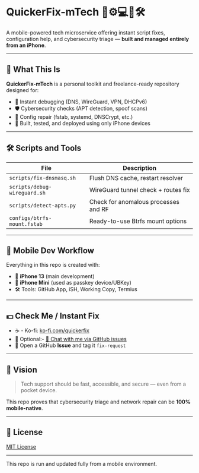 
# QuickerFix-mTech 💸⚙️💻💸🛠️

A mobile-powered tech microservice offering instant script fixes, configuration help, and cybersecurity triage — **built and managed entirely from an iPhone**.

---

## 🧩 What This Is

**QuickerFix-mTech** is a personal toolkit and freelance-ready repository designed for:

- 🔧 Instant debugging (DNS, WireGuard, VPN, DHCPv6)
- 🛡️ Cybersecurity checks (APT detection, spoof scans)
- 🧰 Config repair (fstab, systemd, DNSCrypt, etc.)
- 📲 Built, tested, and deployed using only iPhone devices

---

## 🛠️ Scripts and Tools

| File                     | Description                             |
|--------------------------|-----------------------------------------|
| `scripts/fix-dnsmasq.sh` | Flush DNS cache, restart resolver       |
| `scripts/debug-wireguard.sh` | WireGuard tunnel check + routes fix  |
| `scripts/detect-apts.py` | Check for anomalous processes and RF    |
| `configs/btrfs-mount.fstab` | Ready-to-use Btrfs mount options    |

---

## 🔐 Mobile Dev Workflow

Everything in this repo is created with:

- 📱 **iPhone 13** (main development)
- 🔑 **iPhone Mini** (used as passkey device/UBKey)
- 🛠️ Tools: GitHub App, iSH, Working Copy, Termius

---

## 💵 Check Me / Instant Fix

- ☕ - Ko-fi: [ko-fi.com/quickerfix](https://ko-fi.com/quickerfix)
- 📧 Optional:- [🧠 Chat with me via GitHub issues](https://github.com/k0wcrows/QuickerFix-mTech/issues)
- 💬 Open a GitHub **Issue** and tag it `fix-request`

---

## 📌 Vision

> Tech support should be fast, accessible, and secure — even from a pocket device.

This repo proves that cybersecurity triage and network repair can be **100% mobile-native**.

---

## 🔗 License

[MIT License](LICENSE)

---
This repo is run and updated fully from a mobile environment.

